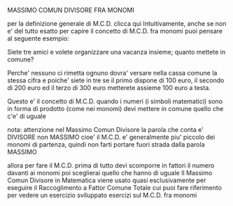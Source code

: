 MASSIMO COMUN DIVISORE FRA MONOMI

per la definizione generale di M.C.D. clicca qui
Intuitivamente, anche se non e' del tutto esatto per capire il concetto di M.C.D. fra monomi puoi pensare al seguente esempio:

Siete tre amici e volete organizzare una vacanza insieme; quanto mettete in comune?

Perche' nessuno ci rimetta ognuno dovra' versare nella cassa comune la stessa cifra e poiche' siete in tre se il primo dispone di 100 euro, il secondo di 200 euro ed il terzo di 300 euro metterete assieme 100 euro a testa.

Questo e' il concetto di M.C.D. quando i numeri (i simboli matematici) sono in forma di prodotto (come nei monomi) devi mettere in comune quello che c'e' di uguale

nota: attenzione nel Massimo Comun Divisore la parola che conta e' DIVISORE non MASSIMO cioe' il M.C.D. e' generalmente piu' piccolo dei monomi di partenza, quindi non farti portare fuori strada dalla parola MASSIMO

allora per fare il M.C.D. prima di tutto devi scomporre in fattori il numero davanti ai monomi poi sceglierai quello che hanno di uguale
Il Massimo Comun Divisore in Matematica viene usato quasi esclusivamente per eseguire il Raccoglimento a Fattor Comune Totale cui puoi fare riferimento per vedere un esercizio sviluppato
esercizi sul M.C.D. fra monomi